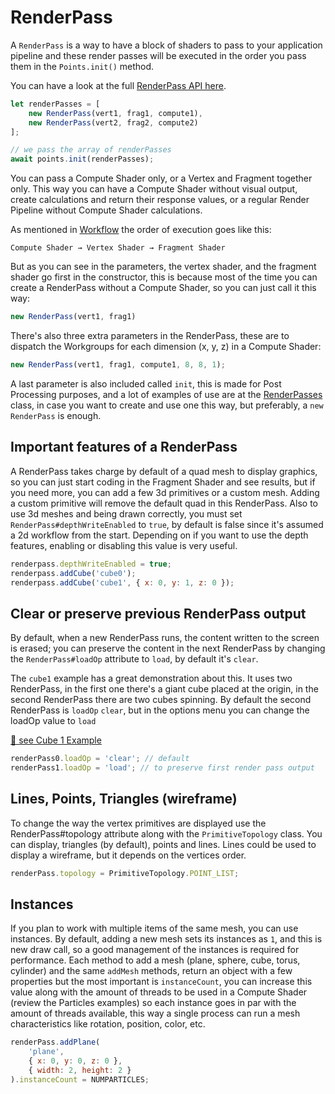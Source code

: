 # RenderPass

A `RenderPass` is a way to have a block of shaders to pass to your application pipeline and these render passes will be executed in the order you pass them in the `Points.init()` method.

You can have a look at the full [RenderPass API here](https://absulit.github.io/points/apidocs/RenderPass.html#RenderPass).



```js
let renderPasses = [
    new RenderPass(vert1, frag1, compute1),
    new RenderPass(vert2, frag2, compute2)
];

// we pass the array of renderPasses
await points.init(renderPasses);
```

You can pass a Compute Shader only, or a Vertex and Fragment together only. This way you can have a Compute Shader without visual output, create calculations and return their response values, or a regular Render Pipeline without Compute Shader calculations.

As mentioned in [Workflow](workflow.md) the order of execution goes like this:

```
Compute Shader → Vertex Shader → Fragment Shader
```
But as you can see in the parameters, the vertex shader, and the fragment shader go first in the constructor, this is because most of the time you can create a RenderPass without a Compute Shader, so you can just call it this way:

```js
new RenderPass(vert1, frag1)
```


There's also three extra parameters in the RenderPass, these are to dispatch the Workgroups for each dimension (x, y, z) in a Compute Shader:

```js
new RenderPass(vert1, frag1, compute1, 8, 8, 1);
```

A last parameter is also included called `init`, this is made for Post Processing purposes, and a lot of examples of use are at the [RenderPasses](../src/RenderPasses.js) class, in case you want to create and use one this way, but preferably, a `new RenderPass` is enough.

## Important features of a RenderPass

A RenderPass takes charge by default of a quad mesh to display graphics, so you can just start coding in the Fragment Shader and see results, but if you need more, you can add a few 3d primitives or a custom mesh. Adding a custom primitive will remove the default quad in this RenderPass. Also to use 3d meshes and being drawn correctly, you must set `RenderPass#depthWriteEnabled` to `true`, by default is false since it's assumed a 2d workflow from the start. Depending on if you want to use the depth features, enabling or disabling this value is very useful.


```js
renderpass.depthWriteEnabled = true;
renderpass.addCube('cube0');
renderpass.addCube('cube1', { x: 0, y: 1, z: 0 });
```

## Clear or preserve previous RenderPass output

By default, when a new RenderPass runs, the content written to the screen is erased; you can preserve the content in the next RenderPass by changing the `RenderPass#loadOp` attribute to `load`, by default it's `clear`.

The `cube1` example has a great demonstration about this. It uses two RenderPass, in the first one there's a giant cube placed at the origin, in the second RenderPass there are two cubes spinning. By default the second RenderPass is `loadOp` `clear`, but in the options menu you can change the loadOp value to `load`

[🔗 see Cube 1 Example](https://absulit.github.io/points/examples/index.html#cube1)

```js
renderPass0.loadOp = 'clear'; // default
renderPass1.loadOp = 'load'; // to preserve first render pass output
```


## Lines, Points, Triangles (wireframe)

To change the way the vertex primitives are displayed use the RenderPass#topology attribute along with the `PrimitiveTopology` class. You can display, triangles (by default), points and lines. Lines could be used to display a wireframe, but it depends on the vertices order.

```js
renderPass.topology = PrimitiveTopology.POINT_LIST;
```

## Instances
If you plan to work with multiple items of the same mesh, you can use instances. By default, adding a new mesh sets its instances as `1`, and this is new draw call, so a good management of the instances is required for performance. Each method to add a mesh (plane, sphere, cube, torus, cylinder) and the same `addMesh` methods, return an object with a few properties but the most important is `instanceCount`, you can increase this value along with the amount of threads to be used in a Compute Shader (review the Particles examples) so each instance goes in par with the amount of threads available, this way a single process can run a mesh characteristics like rotation, position, color, etc.

```js
renderPass.addPlane(
    'plane',
    { x: 0, y: 0, z: 0 },
    { width: 2, height: 2 }
).instanceCount = NUMPARTICLES;

```